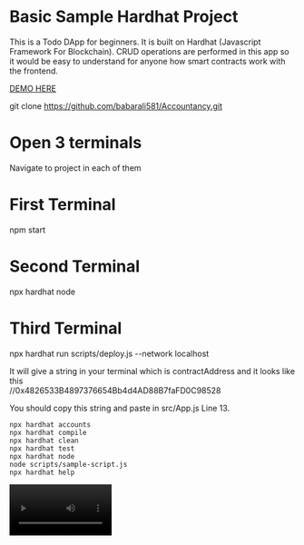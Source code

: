 # Basic Sample Hardhat Project

This is a Todo DApp for beginners. It is built on Hardhat (Javascript Framework For Blockchain). CRUD operations are performed in this app so it would be easy to understand for anyone how smart contracts work with the frontend. 

[DEMO HERE](https://www.youtube.com/watch?v=OmYIul5Au1U)


git clone https://github.com/babarali581/Accountancy.git

# Open 3 terminals

Navigate to project in each of them


# First Terminal 

  npm start


# Second Terminal 

 npx hardhat node
 
 # Third Terminal 

npx hardhat run scripts/deploy.js --network localhost

It will give a string in your terminal  which is contractAddress and it looks like this  
//0x4826533B4897376654Bb4d4AD88B7faFD0C98528

You should copy this string and paste in src/App.js Line 13.



```shell
npx hardhat accounts
npx hardhat compile
npx hardhat clean
npx hardhat test
npx hardhat node
node scripts/sample-script.js
npx hardhat help
```



<video src='https://firebasestorage.googleapis.com/v0/b/easymoney-54522.appspot.com/o/real.mp4?alt=media&token=d84b5fbe-05e4-4321-9b9b-5eb6619db9cf' width=180/>
